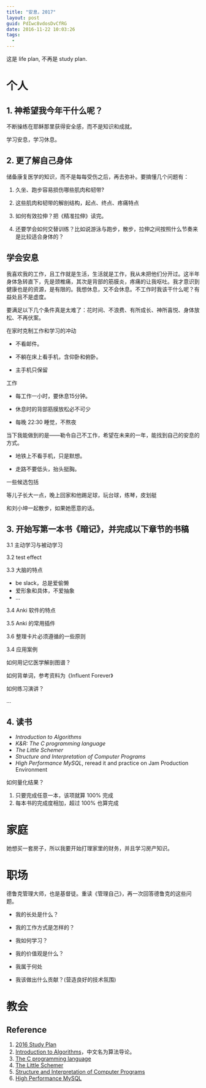 ```yaml
---
title: "安息，2017"
layout: post
guid: PdIwc8vdosDvCfRG
date: 2016-11-22 10:03:26
tags:
  - 
---
```


这是 life plan, 不再是 study plan.


# 个人

## 1. 神希望我今年干什么呢？

不断操练在耶稣那里获得安全感，而不是知识和成就。

学习安息，学习休息。


## 2. 更了解自己身体

储备康复医学的知识，而不是每每受伤之后，再去弥补。要搞懂几个问题有：

1. 久坐、跑步容易损伤哪些肌肉和韧带? 

2. 这些肌肉和韧带的解剖结构，起点、终点、疼痛特点

3. 如何有效拉伸？把《精准拉伸》读完。

4. 还要学会如何交替训练？比如说游泳与跑步，散步，拉伸之间按照什么节奏来是比较适合身体的？



## 学会安息

我喜欢我的工作，且工作就是生活，生活就是工作，我从未把他们分开过。这半年身体急转直下，先是颈椎痛，其次是背部的筋膜炎，疼痛的让我呕吐。我才意识到健康也是的资源，是有限的。我想休息，又不会休息。不工作时我该干什么呢？有益处且不是虚度。

要满足以下几个条件真是太难了：花时间、不浪费、有所成长、神所喜悦、身体放松、不再伏案。



在家时克制工作和学习的冲动

- 不看邮件。

- 不躺在床上看手机，含仰卧和俯卧。

- 主手机只保留


工作

- 每工作一小时，要休息15分钟。

- 休息时的背部筋膜放松必不可少

- 每晚 22:30 睡觉，不熬夜

当下我能做到的是——勒令自己不工作，希望在未来的一年，能找到自己的安息的方式。


- 地铁上不看手机，只是默想。

- 走路不要低头，抬头挺胸。

一些候选包括

等儿子长大一点，晚上回家和他踢足球，玩台球，练琴，皮划艇

和刘小坤一起散步，如果她愿意的话。




## 3. 开始写第一本书《暗记》，并完成以下章节的书稿

3.1 主动学习与被动学习

3.2 test effect

3.3 大脑的特点

- be slack，总是爱偷懒
- 爱形象和具体，不爱抽象
- ...

3.4 Anki 软件的特点

3.5 Anki 的常用插件

3.6 整理卡片必须遵循的一些原则

3.4 应用案例

如何用记忆医学解剖图谱？

如何背单词，参考资料为《Influent Forever》

如何练习演讲？

...

## 4. 读书

- *Introduction to Algorithms*
- *K&R: The C programming language*
- *The Little Schemer*
- *Structure and Interpretation of Computer Programs*
- *High Performance MySQL*, reread it and practice on Jam Production Environment


如何量化结果？

1. 只要完成任意一本，该项就算 100% 完成
2. 每本书的完成度相加，超过 100% 也算完成


# 家庭

她想买一套房子，所以我要开始打理家里的财务，并且学习房产知识。


# 职场

德鲁克管理大师，也是基督徒。重读《管理自己》，再一次回答德鲁克的这些问题。

- 我的长处是什么？

- 我的工作方式是怎样的？

- 我如何学习？

- 我的价值观是什么？

- 我属于何处

- 我该做出什么贡献？(营造良好的技术氛围)



# 教会



## Reference

1. [2016 Study Plan](/study-plan-2016.html)
2. [Introduction to Algorithms](https://book.douban.com/subject/20432061/)，中文名为算法导论。
3. [The C programming language](https://book.douban.com/subject/1236999/)
4. [The Little Schemer](https://book.douban.com/subject/1632977/)
5. [Structure and Interpretation of Computer Programs](https://book.douban.com/subject/1148282/)
6. [High Performance MySQL](https://book.douban.com/subject/1495763/)
